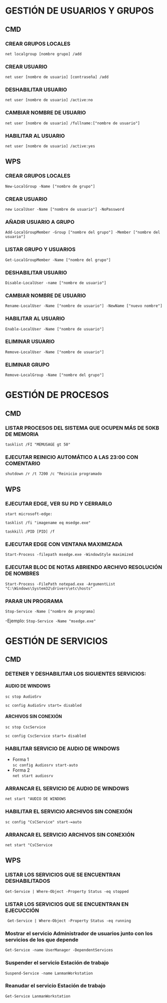 # GESTIÓN DE USUARIOS Y GRUPOS

## **CMD**

### CREAR GRUPOS LOCALES
`net localgroup [nombre grupo] /add`

### CREAR USUARIO
`net user [nombre de usuario] [contraseña] /add`  
  
### DESHABILITAR USUARIO
`net user [nombre de usuario] /active:no` 

### CAMBIAR NOMBRE DE USUARIO
`net user [nombre de usuario] /fullname:["nombre de usuario"]`

### HABILITAR AL USUARIO
`net user [nombre de usuario] /active:yes`

  
## **WPS**

### CREAR GRUPOS LOCALES
`New-LocalGroup -Name ["nombre de grupo"]`

### CREAR USUARIO
`new LocalUser -Name ["nombre de usuario"] -NoPassword`

### AÑADIR USUARIO A GRUPO
`Add-LocalGroupMember -Group ["nombre del grupo"] -Member ["nombre del usuario"]`

### LISTAR GRUPO Y USUARIOS
`Get-LocalGroupMember -Name ["nombre del grupo"]`

### DESHABILITAR USUARIO
`Disable-LocalUser -name ["nombre de usuario"]`

### CAMBIAR NOMBRE DE USUARIO
`Rename-LocalUser -Name ["nombre de usuario"] -NewName ["nuevo nombre"]`

### HABILITAR AL USUARIO
`Enable-LocalUser -Name ["nombre de usuario"]`

### ELIMINAR USUARIO
`Remove-LocalUser -Name ["nombre de usuario"]`

### ELIMINAR GRUPO
`Remove-LocalGroup -Name ["nombre del grupo"]`


# GESTIÓN DE PROCESOS

## **CMD**

### LISTAR PROCESOS DEL SISTEMA QUE OCUPEN MÁS DE 50KB DE MEMORIA
`tasklist /FI "MEMUSAGE gt 50"`

### EJECUTAR REINICIO AUTOMÁTICO A LAS 23:00 CON COMENTARIO
`shutdown /r /t 7200 /c "Reinicio programado`


## **WPS**

### EJECUTAR EDGE, VER SU PID Y CERRARLO
`start microsoft-edge:`  

`tasklist /fi "imagename eq msedge.exe"`  

`taskkill /PID [PID] /f`


### EJECUTAR EDGE CON VENTANA MAXIMIZADA
`Start-Process -filepath msedge.exe -WindowStyle maximized`

### EJECUTAR BLOC DE NOTAS ABRIENDO ARCHIVO RESOLUCIÓN DE NOMBRES
`Start-Process -FilePath notepad.exe -ArgumentList "C:\Windows\System32\drivers\etc\hosts"`


### PARAR UN PROGRAMA
`Stop-Service -Name ["nombre de programa]`  

-Ejemplo: `Stop-Service -Name "msedge.exe"`


# GESTIÓN DE SERVICIOS

## **CMD**
### DETENER Y DESHABILITAR LOS SIGUIENTES SERVICIOS:

#### AUDIO DE WINDOWS
`sc stop AudioSrv`  

`sc config AudioSrv start= disabled`
#### ARCHIVOS SIN CONEXIÓN
`sc stop CscService`  

`sc config CscService start= disabled`

### HABILITAR SERVICIO DE AUDIO DE WINDOWS
- Forma 1  
`sc config Audiosrv start-auto`  
- Forma 2  
`net start audiosrv`

### ARRANCAR EL SERVICIO DE AUDIO DE WINDOWS
`net start "AUDIO DE WINDOWS`

### HABILITAR EL SERVICIO ARCHIVOS SIN CONEXIÓN
`sc config "CsCService" start-=auto`

### ARRANCAR EL SERVICIO ARCHIVOS SIN CONEXIÓN
`net start "CsCService`

## **WPS**

### LISTAR LOS SERVICIOS QUE SE ENCUENTRAN DESHABILITADOS
`Get-Service | Where-Object -Property Status -eq stopped`

### LISTAR LOS SERVICIOS QUE SE ENCUENTRAN EN EJECUCCIÓN
` Get-Service | Where-Object -Property Status -eq running`

### Mostrar el servicio Administrador de usuarios junto con los servicios de los que depende
`Get-Service -name UserManager -DependentServices`

### Suspender el servicio Estación de trabajo
`Suspend-Service -name LanmanWorkstation`

### Reanudar el servicio Estación de trabajo
`Get-Service LanmanWorkstation`